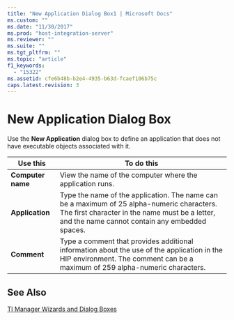 ```yaml
---
title: "New Application Dialog Box1 | Microsoft Docs"
ms.custom: ""
ms.date: "11/30/2017"
ms.prod: "host-integration-server"
ms.reviewer: ""
ms.suite: ""
ms.tgt_pltfrm: ""
ms.topic: "article"
f1_keywords: 
  - "15322"
ms.assetid: cfe6b48b-b2e4-4935-b63d-fcaef106b75c
caps.latest.revision: 3
---
```

# New Application Dialog Box
Use the **New Application** dialog box to define an application that does not have executable objects associated with it.  
  
|Use this|To do this|  
|--------------|----------------|  
|**Computer name**|View the name of the computer where the application runs.|  
|**Application**|Type the name of the application. The name can be a maximum of 25 alpha-numeric characters. The first character in the name must be a letter, and the name cannot contain any embedded spaces.|  
|**Comment**|Type a comment that provides additional information about the use of the application in the HIP environment. The comment can be a maximum of 259 alpha-numeric characters.|  
  
## See Also  
 [TI Manager Wizards and Dialog Boxes](../core/ti-manager-wizards-and-dialog-boxes2.md)